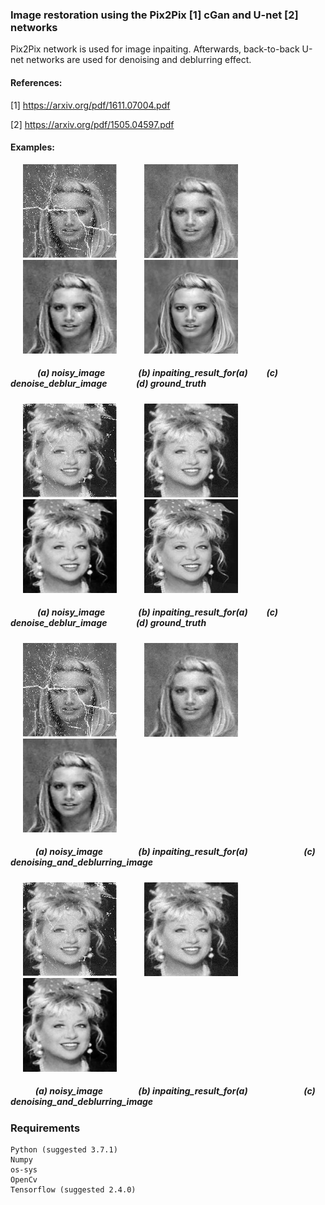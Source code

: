 ### Image restoration using the Pix2Pix [1] cGan and U-net [2] networks 

Pix2Pix network is used for image inpaiting.
Afterwards, back-to-back U-net networks are used for denoising and deblurring effect. 

#### References:

[1] https://arxiv.org/pdf/1611.07004.pdf

[2] https://arxiv.org/pdf/1505.04597.pdf


#### Examples:


<p float="left">
<img   src="images/noisy_140790.jpg"  hspace="20" width="150" >  
<img   src="images/gan_noisy_140790.jpg"  hspace="20" width="150">   
<img   src="images/denoising_deblurring_140790.jpg"  hspace="20" width="150" >  
<img   src="images/clean_140790.jpg"  hspace="20"  width="150">   
</p>

##### &nbsp;&nbsp;&nbsp;&nbsp;&nbsp;&nbsp;&nbsp;&nbsp;&nbsp;&nbsp;&nbsp;&nbsp; (a) noisy_image &nbsp;&nbsp;&nbsp;&nbsp;&nbsp;&nbsp;&nbsp;&nbsp;&nbsp;&nbsp;&nbsp;&nbsp;&nbsp;&nbsp; (b) inpaiting_result_for(a) &nbsp;&nbsp;&nbsp;&nbsp;&nbsp;&nbsp;&nbsp; (c) denoise_deblur_image &nbsp;&nbsp;&nbsp;&nbsp;&nbsp;&nbsp;&nbsp;&nbsp;&nbsp;&nbsp;&nbsp;&nbsp; (d) ground_truth
<p float="left">
<img   src="images/noisy_140776.jpg"  hspace="20" width="150" >  
<img   src="images/gan_noisy_140776.jpg"  hspace="20" width="150">   
<img   src="images/denoising_deblurring_140776.jpg"  hspace="20" width="150" >  
<img   src="images/clean_140776.jpg"  hspace="20"  width="150">   
</p>

##### &nbsp;&nbsp;&nbsp;&nbsp;&nbsp;&nbsp;&nbsp;&nbsp;&nbsp;&nbsp;&nbsp;&nbsp; (a) noisy_image &nbsp;&nbsp;&nbsp;&nbsp;&nbsp;&nbsp;&nbsp;&nbsp;&nbsp;&nbsp;&nbsp;&nbsp;&nbsp;&nbsp; (b) inpaiting_result_for(a) &nbsp;&nbsp;&nbsp;&nbsp;&nbsp;&nbsp;&nbsp; (c) denoise_deblur_image &nbsp;&nbsp;&nbsp;&nbsp;&nbsp;&nbsp;&nbsp;&nbsp;&nbsp;&nbsp;&nbsp;&nbsp; (d) ground_truth


<p float="left">
<img   src="images/noisy_140790.jpg"  hspace="20" width="150" >  
<img   src="images/gan_noisy_140790.jpg"  hspace="20" width="150">   
<img   src="images/denoising_deblurring_140790.jpg"  hspace="20" width="150" >  
 
</p>

##### &nbsp;&nbsp;&nbsp;&nbsp;&nbsp;&nbsp;&nbsp;&nbsp;&nbsp;&nbsp;&nbsp; (a) noisy_image &nbsp;&nbsp;&nbsp;&nbsp;&nbsp;&nbsp;&nbsp;&nbsp;&nbsp;&nbsp;&nbsp;&nbsp;&nbsp;&nbsp;&nbsp; (b) inpaiting_result_for(a) &nbsp;&nbsp;&nbsp;&nbsp;&nbsp;&nbsp;&nbsp;&nbsp;&nbsp;&nbsp;&nbsp;&nbsp;&nbsp;&nbsp;&nbsp;&nbsp;&nbsp;&nbsp;&nbsp;&nbsp;&nbsp;&nbsp;&nbsp;&nbsp;&nbsp; (c) denoising_and_deblurring_image &nbsp;&nbsp;&nbsp;&nbsp;&nbsp;&nbsp;&nbsp;&nbsp;&nbsp;&nbsp;&nbsp;&nbsp;&nbsp;&nbsp;&nbsp;&nbsp;&nbsp;&nbsp;&nbsp;&nbsp;&nbsp;
<p float="left">
<img   src="images/noisy_140776.jpg"  hspace="20" width="150" >  
<img   src="images/gan_noisy_140776.jpg"  hspace="20" width="150">   
<img   src="images/denoising_deblurring_140776.jpg"  hspace="20" width="150" >  

</p>

##### &nbsp;&nbsp;&nbsp;&nbsp;&nbsp;&nbsp;&nbsp;&nbsp;&nbsp;&nbsp;&nbsp; (a) noisy_image &nbsp;&nbsp;&nbsp;&nbsp;&nbsp;&nbsp;&nbsp;&nbsp;&nbsp;&nbsp;&nbsp;&nbsp;&nbsp;&nbsp;&nbsp; (b) inpaiting_result_for(a) &nbsp;&nbsp;&nbsp;&nbsp;&nbsp;&nbsp;&nbsp;&nbsp;&nbsp;&nbsp;&nbsp;&nbsp;&nbsp;&nbsp;&nbsp;&nbsp;&nbsp;&nbsp;&nbsp;&nbsp;&nbsp;&nbsp;&nbsp;&nbsp;&nbsp; (c) denoising_and_deblurring_image &nbsp;&nbsp;&nbsp;&nbsp;&nbsp;&nbsp;&nbsp;&nbsp;&nbsp;&nbsp;&nbsp;&nbsp;&nbsp;&nbsp;&nbsp;&nbsp;&nbsp;&nbsp;&nbsp;&nbsp;&nbsp;




### Requirements 
```
Python (suggested 3.7.1)  
Numpy   
os-sys  
OpenCv  
Tensorflow (suggested 2.4.0)  
